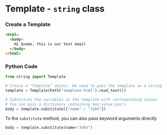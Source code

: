 # Template - `string` class

### Create a Template

```html
<html>
  <body>
    Hi $name, this is our test email
  </body>
</html>
```

### Python Code

```python
from string import Template

# Create a "Template" object. We need to pass the template as a string
template = Template(Path("template.html").read_text())

# Substitute the variables in the template with corresponding values
# You can pass a dictionary containing key:value pairs
body = template.substitute({"name" : "John"})
```

To the `substitute` method, you can also pass keyword arguments directly

```python
body = template.substitute(name="John")
```

